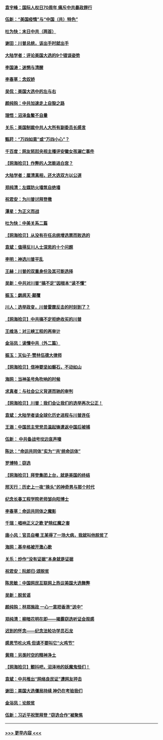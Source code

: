 #### [袁宇峰：国际人权日70周年 痛斥中共暴政罪行](../pages/nsc993/n12611965.md?t=12120402) 
#### [伍新：“美国疫情”与“中国（共）特色”](../pages/nsc993/n12611463.md?t=12120402) 
#### [吐为快：末日中共（两首）](../pages/nsc993/n12611461.md?t=12120402) 
#### [谢田：川普总统，该出手时就出手](../pages/nsc993/n12610905.md?t=12120402) 
#### [大陆学者：评论美国大选的9个错误姿势](../pages/nsc993/n12609586.md?t=12120402) 
#### [李国涛：迷惘与清醒](../pages/nsc993/n12607532.md?t=12120402) 
#### [李春草：念奴娇](../pages/nsc993/n12607083.md?t=12120402) 
#### [吴侃：美国大选中的左与右](../pages/nsc993/n12607054.md?t=12120402) 
#### [颜纯钩：中共加速走上自毁之路](../pages/nsc993/n12606473.md?t=12120402) 
#### [理悟：沼泽鱼鳖不自量](../pages/nsc993/n12606454.md?t=12120402) 
#### [关乐：美国制裁中共人大所有副委员长感言](../pages/nsc993/n12606442.md?t=12120402) 
#### [甄莳：“万四如意”或“万四小心”？](../pages/nsc993/n12606091.md?t=12120402) 
#### [千百度：网友怒怼央视主播评安徽女孩溺亡事件](../pages/nsc993/n12605370.md?t=12120402) 
#### [【网海拾贝】作弊的人怎能进白宫？](../pages/nsc993/n12603546.md?t=12120402) 
#### [大陆学者：厘清真相，还大选双方以公道](../pages/nsc993/n12603475.md?t=12120402) 
#### [郑纯清：左媒防火墙筑自绝墙](../pages/nsc993/n12602226.md?t=12120402) 
#### [祝君安：为川普讨拜登檄](../pages/nsc993/n12602199.md?t=12120402) 
#### [潭星：为正义而战](../pages/nsc993/n12600926.md?t=12120402) 
#### [吐为快：中美关系二篇](../pages/nsc993/n12600908.md?t=12120402) 
#### [【网海拾贝】从没有在任总统增选票而败选的](../pages/nsc993/n12600435.md?t=12120402) 
#### [袁斌：值得反川人士深思的十个问题](../pages/nsc993/n12600332.md?t=12120402) 
#### [李明：神选川普平乱](../pages/nsc993/n12599751.md?t=12120402) 
#### [王赫：川普的双重身份及其可能选择](../pages/nsc993/n12599723.md?t=12120402) 
#### [吴新：中共对川普“搞不定”因根本“读不懂”](../pages/nsc993/n12599502.md?t=12120402) 
#### [振玉：鹧鸪天‧颠覆](../pages/nsc993/n12599494.md?t=12120402) 
#### [川人：选举政变，川普雷霆反击的时刻到了？](../pages/nsc993/n12599291.md?t=12120402) 
#### [【网海拾贝】中共搞不定拒绝收买的川普](../pages/nsc993/n12598955.md?t=12120402) 
#### [王维洛：对三峡工程的再审计](../pages/nsc993/n12598436.md?t=12120402) 
#### [金浴凤：读懂中共（外二篇）](../pages/nsc993/n12597943.md?t=12120402) 
#### [振玉：天仙子‧赞林伍德大律师](../pages/nsc993/n12597929.md?t=12120402) 
#### [【网海拾贝】信神要坚如磐石，不动如山](../pages/nsc993/n12597901.md?t=12120402) 
#### [海网：当神圣号角吹响的时候](../pages/nsc993/n12595891.md?t=12120402) 
#### [求真者：与社会公义背道而驰的审判](../pages/nsc993/n12595868.md?t=12120402) 
#### [【网海拾贝】川普：我们会让我们的选举再次公正！](../pages/nsc993/n12594930.md?t=12120402) 
#### [袁斌：大陆学者谈全球化历史进程与川普连任](../pages/nsc993/n12594690.md?t=12120402) 
#### [王涵：中国民主党党员温起锋遣返中国后被捕](../pages/nsc993/n12594540.md?t=12120402) 
#### [伍新： 中共备战号坟边哀声嚎](../pages/nsc993/n12593086.md?t=12120402) 
#### [陈达：“命运共同体”实为“‘共’统命运体”](../pages/nsc993/n12590865.md?t=12120402) 
#### [罗博特：窃选](../pages/nsc993/n12590619.md?t=12120402) 
#### [【网海拾贝】拜登集团上台，就是美国的终结](../pages/nsc993/n12589725.md?t=12120402) 
#### [邢天行：历史上一夜“换头”的神奇男与那个时代](../pages/nsc993/n12589424.md?t=12120402) 
#### [纪念长春工程学院老师邹向阳博士](../pages/nsc993/n12585390.md?t=12120402) 
#### [李春草：命运共同体之魔影](../pages/nsc993/n12585026.md?t=12120402) 
#### [千瑞：唱响正义之歌 铲除红魔之害](../pages/nsc993/n12585002.md?t=12120402) 
#### [唐小风：官员自嘲 王某得了一场大病，我就叫他脱贫了](../pages/nsc993/n12584981.md?t=12120402) 
#### [海网：基辛格被开激心歌](../pages/nsc993/n12584946.md?t=12120402) 
#### [关乐：炒作“没有证据”本身就是证据](../pages/nsc993/n12583146.md?t=12120402) 
#### [祝君安：阮郎归‧颂脱贫](../pages/nsc993/n12583119.md?t=12120402) 
#### [陈思敏：中国网民互联网上热议美国大选舞弊](../pages/nsc993/n12582845.md?t=12120402) 
#### [吴新：脱贫谣](../pages/nsc993/n12580839.md?t=12120402) 
#### [颜纯钩：林郑施政 一心一意把香港“送中”](../pages/nsc993/n12580805.md?t=12120402) 
#### [郑纯清：柳暗花明在即——揭露窃选听证会观感](../pages/nsc993/n12580795.md?t=12120402) 
#### [迟到的怀念——纪念法轮功学员石龙](../pages/nsc993/n12580245.md?t=12120402) 
#### [感恩节吃火鸡  但请不要叫它“火鸡节”](../pages/nsc993/n12580252.md?t=12120402) 
#### [黄翔：另类时空的精神净土](../pages/nsc993/n12578638.md?t=12120402) 
#### [【网海拾贝】颤抖吧，沼泽地的妖魔鬼怪们！](../pages/nsc993/n12578552.md?t=12120402) 
#### [袁斌：中共推出“网络良民证”遭网友抨击](../pages/nsc993/n12578511.md?t=12120402) 
#### [谢田：美国大选僵局持续 神仍在考验我们](../pages/nsc993/n12577432.md?t=12120402) 
#### [金浴凤：论脱贫](../pages/nsc993/n12576386.md?t=12120402) 
#### [伍新：习近平祝贺拜登 “窃选合作”被聚焦](../pages/nsc993/n12576358.md?t=12120402) 

----
#### [ >>> 更早内容 <<< ](../indexes/nsc993-earlier.md)
